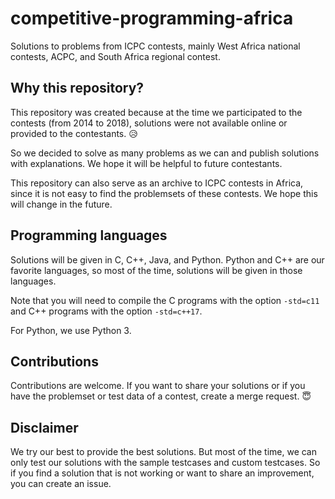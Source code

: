 # competitive-programming-africa

Solutions to problems from ICPC contests, mainly West Africa national contests,
ACPC, and South Africa regional contest.

## Why this repository?

This repository was created because at the time we participated to the contests
(from 2014 to 2018), solutions were not available online or provided to the
contestants. :disappointed_relieved:

So we decided to solve as many problems as we can and publish solutions with
explanations. We hope it will be helpful to future contestants.

This repository can also serve as an archive to ICPC contests in Africa, since
it is not easy to find the problemsets of these contests. We hope this will
change in the future.

## Programming languages

Solutions will be given in C, C++, Java, and Python. Python and C++ are our
favorite languages, so most of the time, solutions will be given in those
languages.

Note that you will need to compile the C programs with the option `-std=c11`
and C++ programs with the option `-std=c++17`.

For Python, we use Python 3.

## Contributions

Contributions are welcome. If you want to share your solutions or if you have
the problemset or test data of a contest, create a merge request. :innocent:

## Disclaimer

We try our best to provide the best solutions. But most of the time,
we can only test our solutions with the sample testcases and custom
testcases. So if you find a solution that is not working or want to share an
improvement, you can create an issue.
